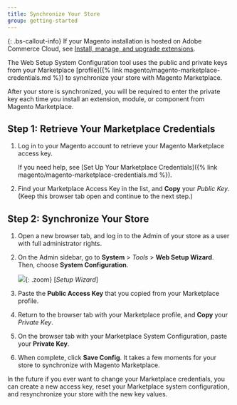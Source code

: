 ```yaml
---
title: Synchronize Your Store
group: getting-started
---
```


{: .bs-callout-info}
If your Magento installation is hosted on Adobe Commerce Cloud, see [Install, manage, and upgrade extensions][1].

The Web Setup System Configuration tool uses the public and private keys from your Marketplace [profile]({% link magento/magento-marketplace-credentials.md %}) to synchronize your store with Magento Marketplace.

After your store is synchronized, you will be required to enter the private key each time you install an extension, module, or component from Magento Marketplace.

## Step 1: Retrieve Your Marketplace Credentials

1. Log in to your Magento account to retrieve your Magento Marketplace access key.

    If you need help, see [Set Up Your Marketplace Credentials]({% link magento/magento-marketplace-credentials.md %}).

1. Find your Marketplace Access Key in the list, and **Copy** your _Public Key_. (Keep this browser tab open and continue to the next step.)

## Step 2: Synchronize Your Store

1. Open a new browser tab, and log in to the Admin of your store as a user with full administrator rights.

1. On the Admin sidebar, go to **System** > _Tools_ > **Web Setup Wizard**.  Then, choose **System Configuration**.

   ![]({% link images/images/web-setup-wizard-tiles.png %}){: .zoom}
    [_Setup Wizard_]

1. Paste the **Public Access Key** that you copied from your Marketplace profile.

1. Return to the browser tab with your Marketplace profile, and **Copy** your _Private Key_.

1. On the browser tab with your Marketplace System Configuration, paste your **Private Key**.

1. When complete, click **Save Config**. It takes a few moments for your store to synchronize with Magento Marketplace.

In the future if you ever want to change your Marketplace credentials, you can create a new access key, reset your Marketplace system configuration, and resynchronize your store with the new key values.

[1]: https://devdocs.magento.com/cloud/howtos/install-components.html
